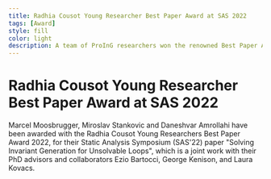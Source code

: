 ```yaml
---
title: Radhia Cousot Young Researcher Best Paper Award at SAS 2022
tags: [Award]  
style: fill
color: light
description: A team of ProInG researchers won the renowned Best Paper Award at SAS 2022. 
---
```


# Radhia Cousot Young Researcher Best Paper Award at SAS 2022

Marcel Moosbrugger, Miroslav Stankovic and Daneshvar Amrollahi have 
been awarded with the Radhia Cousot
Young Researchers Best Paper Award 2022, for their Static Analysis
Symposium (SAS'22) paper "Solving Invariant Generation for
Unsolvable Loops", which is a joint work with their PhD advisors
and collaborators Ezio Bartocci, George Kenison, and Laura Kovacs. 